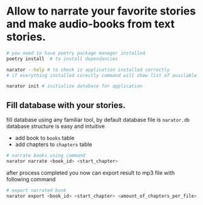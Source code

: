 # Allow to narrate your favorite stories and make audio-books from text stories.

```bash
# you need to have poetry package manager installed
poetry install  # to install dependancies

narator --help # to check is application installed correctly
# if everything installed corectly command will show list of available commands
```

```bash
narator init # initialize database for application
```

## Fill database with your stories. 

fill database using any familiar tool, by default database file is `narator.db`
database structure is easy and intuitive

- add book to `books` table
- add chapters to `chapters` table


```bash
# narrate books using command
narator narrate <book_id> <start_chapter>
```
after process completed you now can export result to mp3 file with following command
```bash
# export narrated book 
narator export <book_id> <start_chapter> <amount_of_chapters_per_file> --cover=<path_to_cover_img>
```